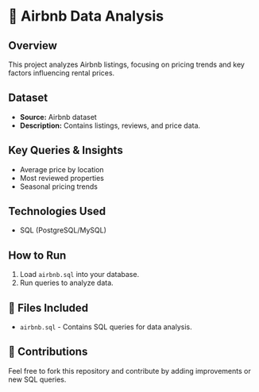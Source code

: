 # 🏡 Airbnb Data Analysis

## Overview
This project analyzes Airbnb listings, focusing on pricing trends and key factors influencing rental prices.

## Dataset
- **Source:** Airbnb dataset
- **Description:** Contains listings, reviews, and price data.

## Key Queries & Insights
- Average price by location
- Most reviewed properties
- Seasonal pricing trends

## Technologies Used
- SQL (PostgreSQL/MySQL)

## How to Run
1. Load `airbnb.sql` into your database.
2. Run queries to analyze data.

## 📜 Files Included
- `airbnb.sql` - Contains SQL queries for data analysis.

## 🤝 Contributions
Feel free to fork this repository and contribute by adding improvements or new SQL queries.

